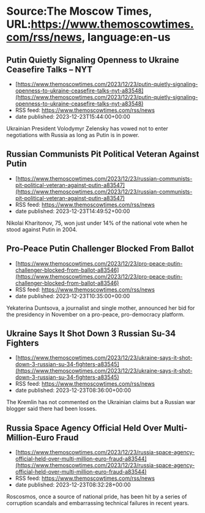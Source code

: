 # Source:The Moscow Times, URL:https://www.themoscowtimes.com/rss/news, language:en-us

## Putin Quietly Signaling Openness to Ukraine Ceasefire Talks – NYT
 - [https://www.themoscowtimes.com/2023/12/23/putin-quietly-signaling-openness-to-ukraine-ceasefire-talks-nyt-a83548](https://www.themoscowtimes.com/2023/12/23/putin-quietly-signaling-openness-to-ukraine-ceasefire-talks-nyt-a83548)
 - RSS feed: https://www.themoscowtimes.com/rss/news
 - date published: 2023-12-23T15:44:00+00:00

Ukrainian President Volodymyr Zelensky has vowed not to enter negotiations with Russia as long as Putin is in power.

## Russian Communists Pit Political Veteran Against Putin
 - [https://www.themoscowtimes.com/2023/12/23/russian-communists-pit-political-veteran-against-putin-a83547](https://www.themoscowtimes.com/2023/12/23/russian-communists-pit-political-veteran-against-putin-a83547)
 - RSS feed: https://www.themoscowtimes.com/rss/news
 - date published: 2023-12-23T14:49:52+00:00

Nikolai Kharitonov, 75, won just under 14% of the national vote when he stood against Putin in 2004.

## Pro-Peace Putin Challenger Blocked From Ballot
 - [https://www.themoscowtimes.com/2023/12/23/pro-peace-putin-challenger-blocked-from-ballot-a83546](https://www.themoscowtimes.com/2023/12/23/pro-peace-putin-challenger-blocked-from-ballot-a83546)
 - RSS feed: https://www.themoscowtimes.com/rss/news
 - date published: 2023-12-23T10:35:00+00:00

Yekaterina Duntsova, a journalist and single mother, announced her bid for the presidency in November on a pro-peace, pro-democracy platform.

## Ukraine Says It Shot Down 3 Russian Su-34 Fighters
 - [https://www.themoscowtimes.com/2023/12/23/ukraine-says-it-shot-down-3-russian-su-34-fighters-a83545](https://www.themoscowtimes.com/2023/12/23/ukraine-says-it-shot-down-3-russian-su-34-fighters-a83545)
 - RSS feed: https://www.themoscowtimes.com/rss/news
 - date published: 2023-12-23T08:36:00+00:00

The Kremlin has not commented on the Ukrainian claims but a Russian war blogger said there had been losses.

## Russia Space Agency Official Held Over Multi-Million-Euro Fraud
 - [https://www.themoscowtimes.com/2023/12/23/russia-space-agency-official-held-over-multi-million-euro-fraud-a83544](https://www.themoscowtimes.com/2023/12/23/russia-space-agency-official-held-over-multi-million-euro-fraud-a83544)
 - RSS feed: https://www.themoscowtimes.com/rss/news
 - date published: 2023-12-23T08:32:28+00:00

Roscosmos, once a source of national pride, has been hit by a series of corruption scandals and embarrassing technical failures in recent years.

